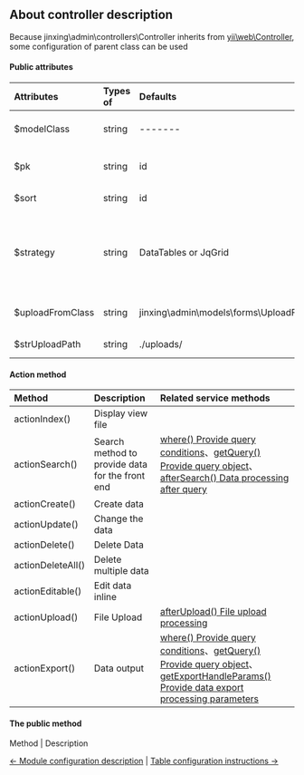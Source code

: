 About controller description
----------------------------

Because jinxing\admin\controllers\Controller inherits from [yii\web\Controller](http://www.yiichina.com/doc/api/2.0/yii-web-controller), some configuration of parent class can be used

#### Public attributes
Attributes | Types of | Defaults | Description
:----------|:---------|:---------|:-----------
$modelClass| string   | -------  | [The data model object used](http://www.yiichina.com/doc/api/2.0/yii-db-activerecord)  
$pk        | string   | id       | Data table primary key field
$sort      | string   | id       | Default sort field
$strategy  | string   | DataTables or JqGrid| Use data processing class, corresponding to front-end data table processing
$uploadFromClass|string| jinxing\admin\models\forms\UploadForm| Upload file processing model 
$strUploadPath|string | ./uploads/| Upload file save path

#### Action method
Method           | Description          | Related service methods
:----------------|:------------         |:----------------------------
actionIndex()    | Display view file    |
actionSearch()   | Search method to provide data for the front end| [where() Provide query conditions]()、[getQuery() Provide query object]()、[afterSearch() Data processing after query]()
actionCreate()   | Create data          |
actionUpdate()   | Change the data      |
actionDelete()   | Delete Data          |
actionDeleteAll()| Delete multiple data |
actionEditable() | Edit data inline     |
actionUpload()   | File Upload          | [ afterUpload() File upload processing]()
actionExport()   | Data output          | [where() Provide query conditions]()、[getQuery() Provide query object]()、[getExportHandleParams() Provide data export processing parameters ]()

#### The public method

Method | Description



[←  Module configuration description](./config.md) | [Table configuration instructions →](./me-table.md)